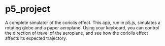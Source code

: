 # p5_project

A complete simulator of the coriolis effect. This app, run in p5.js, simulates a rotating globe and a paper aeroplane. Using your keyboard, you can control the direction of travel of the aeroplane, and see how the coriolis effect affects its expected trajectory.
